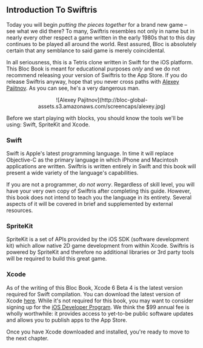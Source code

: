 ## Introduction To Swiftris

Today you will begin *putting the pieces together* for a brand new game – see what we did there? To many, Swiftris resembles not only in name but in nearly every other respect a game written in the early 1980s that to this day continues to be played all around the world. Rest assured, Bloc is absolutely certain that any semblance to said game is merely coincidental.

In all seriousness, this is a Tetris clone written in Swift for the iOS platform. This Bloc Book is meant for educational purposes *only* and we do not recommend releasing your version of Swiftris to the App Store. If you do release Swiftris anyway, hope that you never cross paths with [Alexey Pajitnov](http://en.wikipedia.org/wiki/Alexey_Pajitnov). As you can see, he's a very dangerous man.

<center>![Alexey Pajitnov](http://bloc-global-assets.s3.amazonaws.com/screencaps/alexey.jpg)</center>

Before we start playing with blocks, you should know the tools we'll be using: Swift, SpriteKit and Xcode.

### Swift

Swift is Apple's latest programming language. In time it will replace Objective-C as the primary language in which iPhone and Macintosh applications are written. Swiftris is written entirely in Swift and this book will present a wide variety of the language's capabilities.

If you are not a programmer, *do not worry*. Regardless of skill level, you will have your very own copy of Swiftris after completing this guide. However, this book does not intend to teach you the language in its entirety. Several aspects of it will be covered in brief and supplemented by external resources.

### SpriteKit

SpriteKit is a set of APIs provided by the iOS SDK (software development kit) which allow native 2D game development from within Xcode. Swiftris is powered by SpriteKit and therefore no additional libraries or 3rd party tools will be required to build this great game.

### Xcode

As of the writing of this Bloc Book, Xcode 6 Beta 4 is the latest version required for Swift compilation. You can download the latest version of Xcode [here](https://developer.apple.com/xcode/downloads/). While it's not required for this book, you may want to consider signing up for the [iOS Developer Program](https://developer.apple.com/programs/ios/). We think the $99 annual fee is wholly worthwhile: it provides access to yet-to-be public software updates and allows you to publish apps to the App Store.

Once you have Xcode downloaded and installed, you're ready to move to the next chapter.
